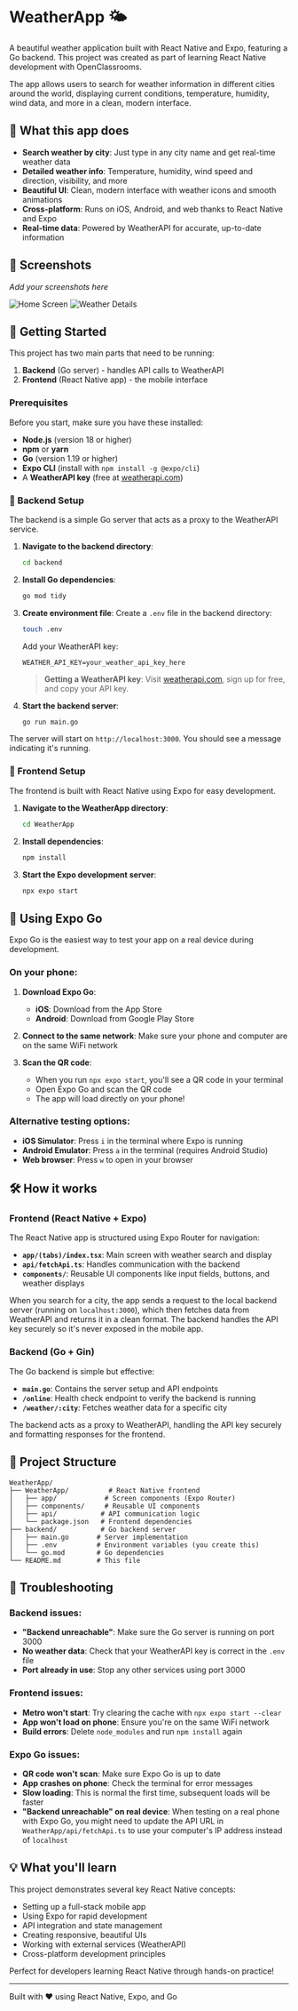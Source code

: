# WeatherApp 🌤️

A beautiful weather application built with React Native and Expo, featuring a Go backend. This project was created as part of learning React Native development with OpenClassrooms.

The app allows users to search for weather information in different cities around the world, displaying current conditions, temperature, humidity, wind data, and more in a clean, modern interface.

## 🎯 What this app does

- **Search weather by city**: Just type in any city name and get real-time weather data
- **Detailed weather info**: Temperature, humidity, wind speed and direction, visibility, and more
- **Beautiful UI**: Clean, modern interface with weather icons and smooth animations
- **Cross-platform**: Runs on iOS, Android, and web thanks to React Native and Expo
- **Real-time data**: Powered by WeatherAPI for accurate, up-to-date information

## 📱 Screenshots

*Add your screenshots here*

![Home Screen](path/to/screenshot1.png)
![Weather Details](path/to/screenshot2.png)

## 🚀 Getting Started

This project has two main parts that need to be running:
1. **Backend** (Go server) - handles API calls to WeatherAPI
2. **Frontend** (React Native app) - the mobile interface

### Prerequisites

Before you start, make sure you have these installed:
- **Node.js** (version 18 or higher)
- **npm** or **yarn** 
- **Go** (version 1.19 or higher)
- **Expo CLI** (install with `npm install -g @expo/cli`)
- A **WeatherAPI key** (free at [weatherapi.com](https://weatherapi.com))

### 🔧 Backend Setup

The backend is a simple Go server that acts as a proxy to the WeatherAPI service.

1. **Navigate to the backend directory**:
   ```bash
   cd backend
   ```

2. **Install Go dependencies**:
   ```bash
   go mod tidy
   ```

3. **Create environment file**:
   Create a `.env` file in the backend directory:
   ```bash
   touch .env
   ```
   
   Add your WeatherAPI key:
   ```
   WEATHER_API_KEY=your_weather_api_key_here
   ```
   
   > **Getting a WeatherAPI key**: Visit [weatherapi.com](https://weatherapi.com), sign up for free, and copy your API key.

4. **Start the backend server**:
   ```bash
   go run main.go
   ```

The server will start on `http://localhost:3000`. You should see a message indicating it's running.

### 📱 Frontend Setup

The frontend is built with React Native using Expo for easy development.

1. **Navigate to the WeatherApp directory**:
   ```bash
   cd WeatherApp
   ```

2. **Install dependencies**:
   ```bash
   npm install
   ```

3. **Start the Expo development server**:
   ```bash
   npx expo start
   ```

## 📲 Using Expo Go

Expo Go is the easiest way to test your app on a real device during development.

### On your phone:

1. **Download Expo Go**:
   - **iOS**: Download from the App Store
   - **Android**: Download from Google Play Store

2. **Connect to the same network**: Make sure your phone and computer are on the same WiFi network

3. **Scan the QR code**: 
   - When you run `npx expo start`, you'll see a QR code in your terminal
   - Open Expo Go and scan the QR code
   - The app will load directly on your phone!

### Alternative testing options:

- **iOS Simulator**: Press `i` in the terminal where Expo is running
- **Android Emulator**: Press `a` in the terminal (requires Android Studio)
- **Web browser**: Press `w` to open in your browser

## 🛠️ How it works

### Frontend (React Native + Expo)
The React Native app is structured using Expo Router for navigation:

- **`app/(tabs)/index.tsx`**: Main screen with weather search and display
- **`api/fetchApi.ts`**: Handles communication with the backend
- **`components/`**: Reusable UI components like input fields, buttons, and weather displays

When you search for a city, the app sends a request to the local backend server (running on `localhost:3000`), which then fetches data from WeatherAPI and returns it in a clean format. The backend handles the API key securely so it's never exposed in the mobile app.

### Backend (Go + Gin)
The Go backend is simple but effective:

- **`main.go`**: Contains the server setup and API endpoints
- **`/online`**: Health check endpoint to verify the backend is running  
- **`/weather/:city`**: Fetches weather data for a specific city

The backend acts as a proxy to WeatherAPI, handling the API key securely and formatting responses for the frontend.

## 🔧 Project Structure

```
WeatherApp/
├── WeatherApp/          # React Native frontend
│   ├── app/            # Screen components (Expo Router)
│   ├── components/     # Reusable UI components  
│   ├── api/           # API communication logic
│   └── package.json   # Frontend dependencies
├── backend/           # Go backend server
│   ├── main.go       # Server implementation
│   ├── .env          # Environment variables (you create this)
│   └── go.mod        # Go dependencies
└── README.md         # This file
```

## 🐛 Troubleshooting

### Backend issues:
- **"Backend unreachable"**: Make sure the Go server is running on port 3000
- **No weather data**: Check that your WeatherAPI key is correct in the `.env` file
- **Port already in use**: Stop any other services using port 3000

### Frontend issues:
- **Metro won't start**: Try clearing the cache with `npx expo start --clear`
- **App won't load on phone**: Ensure you're on the same WiFi network
- **Build errors**: Delete `node_modules` and run `npm install` again

### Expo Go issues:
- **QR code won't scan**: Make sure Expo Go is up to date
- **App crashes on phone**: Check the terminal for error messages
- **Slow loading**: This is normal the first time, subsequent loads will be faster
- **"Backend unreachable" on real device**: When testing on a real phone with Expo Go, you might need to update the API URL in `WeatherApp/api/fetchApi.ts` to use your computer's IP address instead of `localhost`

## 💡 What you'll learn

This project demonstrates several key React Native concepts:
- Setting up a full-stack mobile app
- Using Expo for rapid development
- API integration and state management
- Creating responsive, beautiful UIs
- Working with external services (WeatherAPI)
- Cross-platform development principles

Perfect for developers learning React Native through hands-on practice!

---

Built with ❤️ using React Native, Expo, and Go
